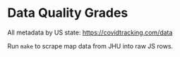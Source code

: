 # Data Quality Grades

All metadata by US state: https://covidtracking.com/data

Run `make` to scrape map data from JHU into raw JS rows.
